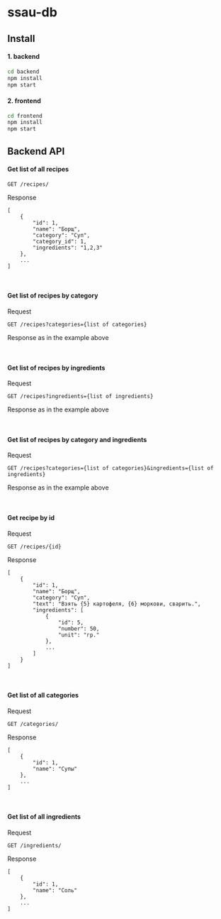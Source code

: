 # ssau-db
## Install
#### 1. backend
```bash
cd backend
npm install
npm start
```
#### 2. frontend
```bash
cd frontend
npm install
npm start
```
## Backend API
#### Get list of all recipes
```
GET /recipes/
```
Response
```
[
    {
        "id": 1,
        "name": "Борщ",
        "category": "Суп",
        "category_id": 1,
        "ingredients": "1,2,3"
    },
    ...
]
```

<br>

#### Get list of recipes by category
Request
```
GET /recipes?categories={list of categories}
```
Response as in the example above

<br>

#### Get list of recipes by ingredients
Request
```
GET /recipes?ingredients={list of ingredients}
```
Response as in the example above

<br>

#### Get list of recipes by category and ingredients
Request
```
GET /recipes?categories={list of categories}&ingredients={list of ingredients}
```
Response as in the example above

<br>

#### Get recipe by id
Request
```
GET /recipes/{id}
```
Response
```
[
    {
        "id": 1,
        "name": "Борщ",
        "category": "Суп",
        "text": "Взять {5} картофеля, {6} моркови, сварить.",
        "ingredients": [
            {
                "id": 5,
                "number": 50,
                "unit": "гр."
            },
            ...
        ]
    }
]
```

<br>

#### Get list of all categories
Request
```
GET /categories/
```
Response
```
[
    {
        "id": 1,
        "name": "Супы"
    },
    ...
]
```

<br>

#### Get list of all ingredients
Request
```
GET /ingredients/
```
Response
```
[
    {
        "id": 1,
        "name": "Соль"
    },
    ...
]
```